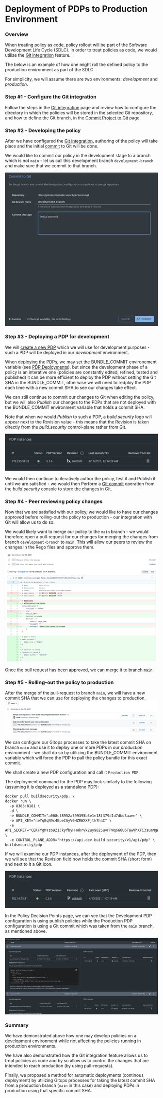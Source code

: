 # Deployment of PDPs to Production Environment

### Overview
When treating policy as code, policy rollout will be part of the Software Development Life Cycle (SDLC).
In order to treat policies as code, we would utilize the [Git integration](project-settings/git-integration-settings.md) feature.

The below is an example of how one might roll the defined policy to the production environment as part of the SDLC.

For simplicity, we will assume there are two environments: _development_ and _production_.

### Step \#1 - Configure the Git integration
Follow the steps in the [Git integration](project-settings/git-integration-settings.md) page 
and review how to configure the directory in which the policies will be stored in the selected Git repository,
and how to define the Git branch, in the [Commit Project to Git](projects/commit-project-to-git.md) page.

### Step \#2 - Developing the policy
After we have configured the [Git integration](project-settings/git-integration-settings.md),
authoring of the policy will take place and the initial [commit](projects/commit-project-to-git.md) to Git will be done.

We would like to commit our policy in the development stage to a branch which is not `main` - let us call this development branch `development-branch`
and make sure that we commit to that branch. 

![commit to development branch image](.gitbook/assets/commit-to-dev-branch.png)

### Step \#3 - Deploying a PDP for development
We will [create a new PDP](policy-decision-points-pdp/creating-a-new-pdp-configuration.md) which we will use for development purposes - such a PDP will be deployed in our 
_development_ environment.

When deploying the PDPs, we may set the BUNDLE_COMMIT environement variable (see [PDP Deployments](policy-decision-points-pdp/pdp-deployments#environment-variables.md)),
but since the development phase of a policy is an interative one (policies are constantly edited, refined, tested and published)
it can be more efficient to deploy the PDP without setting the Git SHA in the BUNDLE_COMMIT, otherwise we will
need to redploy the PDP each time with a new commit SHA to see our changes take effect.

We can still continue to commit our changes to Git when editing the policy, but we will also _Publish_
our changes to the PDPs that are not deployed with the BUNDLE_COMMIT environment variable that holds a commit SHA.

Note that when we would _Publish_ to such a PDP, a _build.security_ logo will appear next to the Revision value - 
this means that the Revision is taken directly from the _build.security_ control-plane rather from Git.

![PDP revision of a directly publish policy](.gitbook/assets/pdp-instance-no-sha.png) 

We would then continue to iteratively author the policy, test it and Publish it until we are satisfied - 
we would then Perform a [Git commit](.gitbook/assets/commit-to-dev-branch.png) operation from the _build.security_ console to store the changes in Git.

### Step \#4 - Peer reviewing policy changes

Now that we are satisfied with our policy, we would like to have our changes approved before rolling-out
 the policy to production - our integration with Git will allow us to do so.

We would likely want to merge our policy to the `main` branch - we would therefore open a pull-request for 
our changes for merging the changes from branch `development-branch` to `main`. This will allow our peers to review the changes in
the Rego files and approve them.

![Pull request example for policy changes on Git](.gitbook/assets/policy-pull-request.png)

Once the pull request has been approved, we can merge it to branch `main`.

### Step \#5 - Rolling-out the policy to production

After the merge of the pull-request to branch `main`, we will have a new commit SHA that we can use
for deploying the changes to production.
![Commit SHA in main](.gitbook/assets/policy-pr-commits.png)

We can configure our Gitops processes to take the latest commit SHA on branch `main` and use it to deploy
one or more PDPs in our _production_ environment - we shall do so by utilizing the BUNDLE_COMMIT environment
variable which will force the PDP to pull the policy bundle for this exact commit.

We shall create a new PDP configuration and call it `Production PDP`.

The deployment command for the PDP may look similarly to the following (assuming it is deployed as a standalone 
PDP):
```shell script
docker pull buildsecurity/pdp; \
docker run \
  -p 8383:8181 \
  -d \
  -e BUNDLE_COMMIT="a068cf8952a599395b3e1e18f379d1d7dbd3aaee" \
  -e API_KEY="neYqBqN9c4EpeCAyV6HZRWXXFjtk7haC" \
  -e API_SECRET="CEKFYgMYzo9Z1JkyfbyHHHkrvk2uy982SuvPPWq668U6TawVhXFi3sumNgWK9Vj8" \
  -e CONTROL_PLANE_ADDR="https://api.dev.build.security/v1/api/pdp" \
buildsecurity/pdp
```

If we will examine our PDP instances, after the deployment of the PDP, then we will see that the Revision 
field now holds the commit SHA (short form) and next to it a Git icon.

![PDP instance with Git revision](.gitbook/assets/pdp-instance-with-sha.png)

In the Policy Decision Points page, we can see that the Development PDP configuration is using publish policies
while the Production PDP configuration is using a Git commit which was taken from the `main` branch, as mentioned above.

![PDP production and developement revisions](.gitbook/assets/pdp-instance-prod-dev.png)

### Summary

We have demonstrated above how one may develop policies on a development environment while not affecting the 
policies running in production environments.

We have also demonstrated how the Git integration feature allows us to treat policies as code and by so
 allow us to control the changes that are intended to reach production (by using pull-requests).
 
Finally, we proposed a method for automatic deployments (continous deployment) by utilizing Gitops processes
for taking the latest commit SHA from a production branch (`main` in this case) and deploying PDPs in production
using that specific commit SHA.


